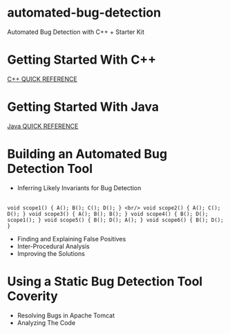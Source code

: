 # automated-bug-detection
Automated Bug Detection with C++ + Starter Kit

# Getting Started With C++

[C++ QUICK REFERENCE](http://www.hoomanb.com/cs/QuickRef/CppQuickRef.pdf)

# Getting Started With Java

[Java QUICK REFERENCE](https://introcs.cs.princeton.edu/java/11cheatsheet/)

# Building an Automated Bug Detection Tool

* Inferring Likely Invariants for Bug Detection <br/><br/>

`void scope1() {
  A(); B(); C(); D();
} <br/>
void scope2() {
  A(); C(); D();
}
void scope3() {
  A(); B(); B();
}
void scope4() {
  B(); D(); scope1();
}
void scope5() {
  B(); D(); A();
}
void scope6() {
B(); D(); 
}`

* Finding and Explaining False Positives
* Inter-Procedural Analysis
* Improving the Solutions

# Using a Static Bug Detection Tool Coverity
* Resolving Bugs in Apache Tomcat
* Analyzing The Code
